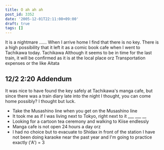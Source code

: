 ```yaml
---
title: O ah ah ah
post_id: 3352
date: '2005-12-01T22:11:00+09:00'
draft: true
tags: []
---
```


It is a nightmare ...... When I arrive home I find that there is no key. There is a high possibility that it left it as a comic book cafe when I went to Tachikawa today. Tachikawa Although it seems to be in time for the last train, it will be confirmed as it is at the local place orz Transportation expenses or the like Aitata

## 12/2 2:20 Addendum

It was nice to have found the key safely at Tachikawa's manga cafe, but since there was a train diary late into the night I thought, you can come home possibly? I thought but luck.

*   Take the Musashino line when you get on the Musashino line
*   It took me as if I was living next to Tokyo, right next to it ___ ___ __
*   Looking for a cartoon tea ceremony and walking to Kiise endlessly
*   Manga cafe is not open 24 hours a day orz
*   I had no choice but to evacuate to Shidax in front of the station I have not been doing karaoke near the past year and I'm going to practice exactly ('A') = 3
